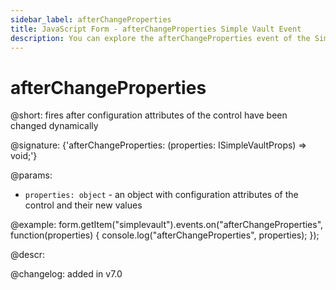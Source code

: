 ```yaml
---
sidebar_label: afterChangeProperties
title: JavaScript Form - afterChangeProperties Simple Vault Event 
description: You can explore the afterChangeProperties event of the Simple Vault control of Form in the documentation of the DHTMLX JavaScript UI library. Browse developer guides and API reference, try out code examples and live demos, and download a free 30-day evaluation version of DHTMLX Suite.
---
```


# afterChangeProperties

@short: fires after configuration attributes of the control have been changed dynamically

@signature: {'afterChangeProperties: (properties: ISimpleVaultProps) => void;'}

@params:
- `properties: object` - an object with configuration attributes of the control and their new values

@example:
form.getItem("simplevault").events.on("afterChangeProperties", function(properties) {
    console.log("afterChangeProperties", properties);
});

@descr:

@changelog: added in v7.0

[comment]: # (@relatedapi: form/api/simplevault/simplevault_setproperties_method.md)
